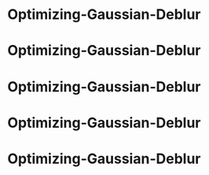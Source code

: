 # Optimizing-Gaussian-Deblur
# Optimizing-Gaussian-Deblur
# Optimizing-Gaussian-Deblur
# Optimizing-Gaussian-Deblur
# Optimizing-Gaussian-Deblur
